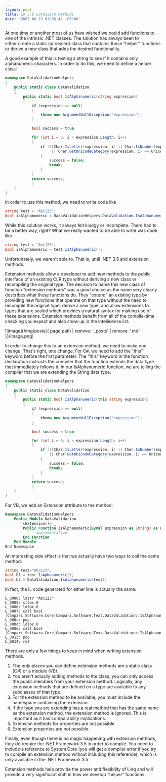 ```yaml
---
layout: post
title: C# 3.0 Extension Methods
date: '2007-08-19 01:06:42 -05:00'
---
```


At one time or another most of us have wished we could add functions to one of the intrinsic .NET classes. The solution has always been to either create a static (or sealed) class that contains these "helper" functions or derive a new class that adds the desired functionality.

A good example of this is testing a string to see if it contains only alphanumeric characters. In order to do this, we need to define a helper class:

```csharp
namespace DataValidationHelpers
{
    public static class DataValidation
    {
        public static bool IsAlphanumeric(string expression) 
        {
            if (expression == null)
            {
                throw new ArgumentNullException("expression");
            }

            bool success = true;

            for (int i = 0; i < expression.Length; i++)
            {
                if (!(Char.IsLetter(expression, i) || Char.IsNumber(expression, i) || Char.IsPunctuation(expression, i)
                     || Char.GetUnicodeCategory(expression, i) == UnicodeCategory.SpaceSeparator))
                {
                    success = false;
                    break;
                }
            }
            return success;
            }
    }
}
```

In order to use this method, we need to write code like

```csharp
string test = "Abc123";
bool isAlphanumeric = DataValidationHelpers.DataValidation.IsAlphanumeric(test);
```

While this solution works, it always felt kludgy or incomplete. There had to be a better way, right? What we really wanted to be able to write was code like

```csharp
string test = "Abc123";
bool isAlphanumeric = test.IsAlphanumeric();
```

Unfortunately, we weren't able to. That is, until .NET 3.5 and extension methods.

Extension methods allow a developer to add new methods to the public interface of an existing CLR type without deriving a new class or recompiling the original type. The decision to name this new class of function "extension methods" was a good choice as the name very clearly describes what these functions do. They "extend" an existing type by providing new functions that operate on that type without the need to recompile the original type, derive a new type, and allow extensions to types that are sealed which provides a natural syntax for making use of these extensions. Extension methods benefit from all of the compile-time checking you expect and also show up in the intellisense list:

![image](/img/posts{{ page.path | remove: '_posts' | remove: '.md' }}/image.png) 

In order to change this to an extension method, we need to make one change. That's right, one change. For C#, we need to add the "this" keyword before the first parameter. The "this" keyword in the function declaration instructs the compiler that the function extends the data type that immediately follows it. In our IsAlphanumeric function, we are telling the compiler that we are extending the String data type.

```csharp
namespace DataValidationHelpers
{
    public static class DataValidation
    {
        public static bool IsAlphanumeric(this string expression) 
        {
            if (expression == null)
            {
                throw new ArgumentNullException("expression");
            }

            bool success = true;

            for (int i = 0; i < expression.Length; i++)
            {
                if (!(Char.IsLetter(expression, i) || Char.IsNumber(expression, i) || Char.IsPunctuation(expression, i) 
                    || Char.GetUnicodeCategory(expression, i) == UnicodeCategory.SpaceSeparator))
                {
                    success = false;
                    break;
                }
            }
            return success;
            }
    }
}
```

For VB, we add an Extension attribute to the method:

```vb
Namespace DataValidationHelpers
    Public Module DataValidation
        <Extension()> _
        Public Function IsAlphanumeric(ByVal expression As String) As Boolean
            ' implementation
        End Function
    End Module
End Namesapce
```

An interesting side effect is that we actually have two ways to call the same method:

```csharp
string test="Abc123";
bool b1 = test.IsAphanumeric();
bool b2 = DataValidation.IsAlphanumeric(test);
```

In fact, the IL code generated for either line is actually the same:

```il
L_0000: ldstr "Abc123"
L_0005: stloc.0 
L_0006: ldloc.0 
L_0007: call bool [Campari.Software.Core]Campari.Software.Text.DataValidation::IsAlphanumeric(string)
L_000c: pop 
L_000d: ldloc.0 
L_000e: call bool [Campari.Software.Core]Campari.Software.Text.DataValidation::IsAlphanumeric(string)
L_0013: pop 
L_0014: ret 
```

There are only a few things to keep in mind when writing extension methods.

1.  The only places you can define extension methods are a static class (C#) or a module (VB). 
2.  You aren't actually adding methods to the class, you can only access the public members from your extension method. Logically, any extension methods that are defined on a type are available to any subclasses of that type. 
3.  For the extension method to be available, you must include the namespace containing the extension. 
4.  If the type you are extending has a real method that has the same name as the extension method, the extension method is ignored. This is important as it has comparability implications. 
5.  Extension methods for properties are not possible. 
6.  Extension properties are not possible.

Finally, even though there is no magic happening with extension methods, they do require the .NET Framework 3.5 in order to compile. You need to include a reference to System.Core (you will get a compiler error if you try to compile an extension method without including this reference), which is only available in the .NET Framework 3.5.

Extension methods help provide the power and flexibility of Linq and will provide a very significant shift in how we develop "helper" functions.
